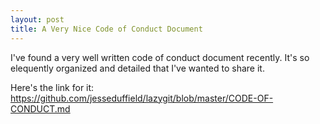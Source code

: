 ```yaml
---
layout: post
title: A Very Nice Code of Conduct Document
---
```


I've found a very well written code of conduct document recently. It's so elequently organized and detailed that I've wanted to share it.

Here's the link for it: https://github.com/jesseduffield/lazygit/blob/master/CODE-OF-CONDUCT.md
